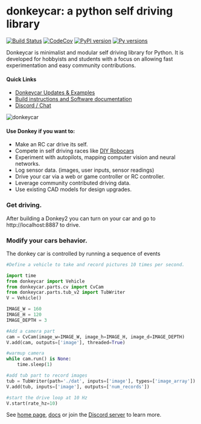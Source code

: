 # donkeycar: a python self driving library

[![Build Status](https://travis-ci.org/autorope/donkeycar.svg?branch=dev)](https://travis-ci.org/autorope/donkeycar)
[![CodeCov](https://codecov.io/gh/autoropoe/donkeycar/branch/dev/graph/badge.svg)](https://codecov.io/gh/autorope/donkeycar/branch/dev)
[![PyPI version](https://badge.fury.io/py/donkeycar.svg)](https://badge.fury.io/py/donkeycar)
[![Py versions](https://img.shields.io/pypi/pyversions/donkeycar.svg)](https://img.shields.io/pypi/pyversions/donkeycar.svg)

Donkeycar is minimalist and modular self driving library for Python. It is
developed for hobbyists and students with a focus on allowing fast experimentation and easy
community contributions.

#### Quick Links
* [Donkeycar Updates & Examples](http://donkeycar.com)
* [Build instructions and Software documentation](http://docs.donkeycar.com)
* [Discord / Chat](https://discord.gg/PN6kFeA)

![donkeycar](https://github.com/autorope/donkeydocs/blob/master/docs/assets/build_hardware/donkey2.png)

#### Use Donkey if you want to:
* Make an RC car drive its self.
* Compete in self driving races like [DIY Robocars](http://diyrobocars.com)
* Experiment with autopilots, mapping computer vision and neural networks.
* Log sensor data. (images, user inputs, sensor readings)
* Drive your car via a web or game controller or RC controller.
* Leverage community contributed driving data.
* Use existing CAD models for design upgrades.

### Get driving.
After building a Donkey2 you can turn on your car and go to http://localhost:8887 to drive.

### Modify your cars behavior.
The donkey car is controlled by running a sequence of events

```python
#Define a vehicle to take and record pictures 10 times per second.

import time
from donkeycar import Vehicle
from donkeycar.parts.cv import CvCam
from donkeycar.parts.tub_v2 import TubWriter
V = Vehicle()

IMAGE_W = 160
IMAGE_H = 120
IMAGE_DEPTH = 3

#Add a camera part
cam = CvCam(image_w=IMAGE_W, image_h=IMAGE_H, image_d=IMAGE_DEPTH)
V.add(cam, outputs=['image'], threaded=True)

#warmup camera
while cam.run() is None:
    time.sleep(1)

#add tub part to record images
tub = TubWriter(path='./dat', inputs=['image'], types=['image_array'])
V.add(tub, inputs=['image'], outputs=['num_records'])

#start the drive loop at 10 Hz
V.start(rate_hz=10)
```

See [home page](http://donkeycar.com), [docs](http://docs.donkeycar.com)
or join the [Discord server](http://www.donkeycar.com/community.html) to learn more.
